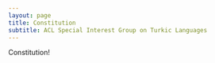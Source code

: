 ```yaml
---
layout: page
title: Constitution
subtitle: ACL Special Interest Group on Turkic Languages
---
```


Constitution!
